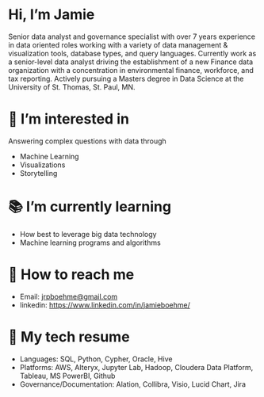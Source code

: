 # Hi, I’m Jamie
Senior data analyst and governance specialist with over 7 years experience in data oriented roles working with a variety of data management & visualization tools, database types, and query languages. Currently work as a senior-level data analyst driving the establishment of a new Finance data organization with a concentration in environmental finance, workforce, and tax reporting. Actively pursuing a Masters degree in Data Science at the University of St. Thomas, St. Paul, MN.

# :thinking: I’m interested in
Answering complex questions with data through
* Machine Learning
* Visualizations
* Storytelling

# :books: I’m currently learning
* How best to leverage big data technology 
* Machine learning programs and algorithms

# :incoming_envelope: How to reach me 
* Email: jrpboehme@gmail.com
* linkedin: https://www.linkedin.com/in/jamieboehme/

# :mechanical_arm: My tech resume
* Languages: SQL, Python, Cypher, Oracle, Hive
* Platforms: AWS, Alteryx, Jupyter Lab, Hadoop, Cloudera Data Platform, Tableau, MS PowerBI, Github
* Governance/Documentation: Alation, Collibra, Visio, Lucid Chart, Jira

<!---
jamieboehme/jamieboehme is a ✨ special ✨ repository because its `README.md` (this file) appears on your GitHub profile.
You can click the Preview link to take a look at your changes.
--->
